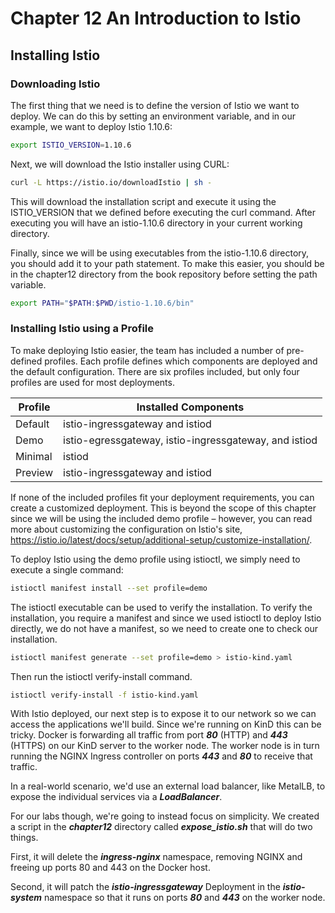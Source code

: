 # Chapter 12 An Introduction to Istio
## Installing Istio
### Downloading Istio
The first thing that we need is to define the version of Istio we want to deploy. We can do this by setting an environment variable, and in our example, we want to deploy Istio 1.10.6:

```bash 
export ISTIO_VERSION=1.10.6
```

Next, we will download the Istio installer using CURL:

```bash 
curl -L https://istio.io/downloadIstio | sh -
```

This will download the installation script and execute it using the ISTIO_VERSION that we defined before executing the curl command. After executing you will have an istio-1.10.6 directory in your current working directory.

Finally, since we will be using executables from the istio-1.10.6 directory, you should add it to your path statement. To make this easier, you should be in the chapter12 directory from the book repository before setting the path variable.

```bash 
export PATH="$PATH:$PWD/istio-1.10.6/bin"
```
### Installing Istio using a Profile

To make deploying Istio easier, the team has included a number of pre-defined profiles. Each profile defines which components are deployed and the default configuration. There are six profiles included, but only four profiles are used for most deployments.

| Profile | Installed Components                                  |
|---------|-------------------------------------------------------|
| Default | istio-ingressgateway and istiod                       |
| Demo    | istio-egressgateway, istio-ingressgateway, and istiod |
| Minimal | istiod                                                |
| Preview | istio-ingressgateway and istiod                       |

If none of the included profiles fit your deployment requirements, you can create a customized deployment. This is beyond the scope of this chapter since we will be using the included demo profile – however, you can read more about customizing the configuration on Istio's site, https://istio.io/latest/docs/setup/additional-setup/customize-installation/.

To deploy Istio using the demo profile using istioctl, we simply need to execute a single command:

```bash 
istioctl manifest install --set profile=demo
```
The istioctl executable can be used to verify the installation. To verify the installation, you require a manifest and since we used istioctl to deploy Istio directly, we do not have a manifest, so we need to create one to check our installation.

```bash 
istioctl manifest generate --set profile=demo > istio-kind.yaml
```

Then run the istioctl verify-install command.

```bash 
istioctl verify-install -f istio-kind.yaml
```

With Istio deployed, our next step is to expose it to our network so we can access the applications we'll build. Since we're running on KinD this can be tricky. Docker is forwarding all traffic from port ***80*** (HTTP) and ***443*** (HTTPS) on our KinD server to the worker node. The worker node is in turn running the NGINX Ingress controller on ports ***443*** and ***80*** to receive that traffic. 

In a real-world scenario, we'd use an external load balancer, like MetalLB, to expose the individual services via a ***LoadBalancer***. 

For our labs though, we're going to instead focus on simplicity. 
We created a script in the ***chapter12*** directory called ***expose_istio.sh*** that will do two things. 

First, it will delete the ***ingress-nginx*** namespace, removing NGINX and freeing up ports 80 and 443 on the Docker host. 

Second, it will patch the ***istio-ingressgateway*** Deployment in the ***istio-system*** namespace so that it runs on ports ***80*** and ***443*** on the worker node.

